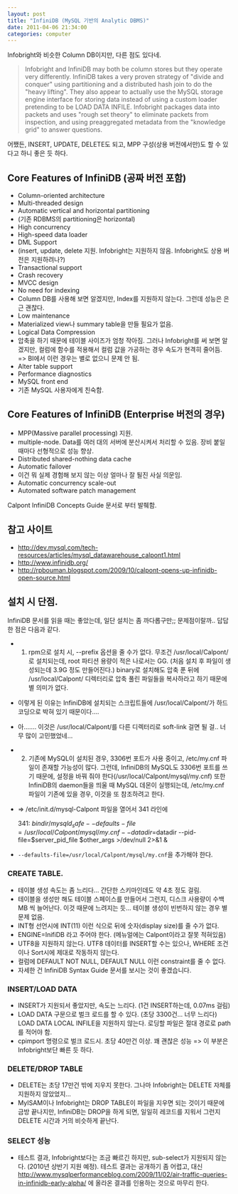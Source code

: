 ```yaml
---
layout: post
title: "InfiniDB (MySQL 기반의 Analytic DBMS)"
date: 2011-04-06 21:34:00
categories: computer
---
```

Infobright와 비슷한 Column DB이지만, 다른 점도 있다네.

> Infobright and InfiniDB may both be column stores but they operate very differently. 
> InfiniDB takes a very proven strategy of "divide and conquer" using partitioning and a distributed hash join to do the "heavy lifting". They also appear to actually use the MySQL storage engine interface for storing data instead of using a custom loader pretending to be LOAD DATA INFILE. 
> Infobright packages data into packets and uses "rough set theory" to eliminate packets from inspection, and using preaggregated metadata from the "knowledge grid" to answer questions.

어쨌든, INSERT, UPDATE, DELETE도 되고, MPP 구성(상용 버전에서만)도 할 수 있다고 하니 좋은 듯 하다.

## Core Features of InfiniDB (공짜 버전 포함)

- Column-oriented architecture
- Multi-threaded design
- Automatic vertical and horizontal partitioning
 - (기존 RDBMS의 partitioning은 horizontal)
- High concurrency
- High-speed data loader
- DML Support
 - (insert, update, delete 지원. Infobright는 지원하지 않음. Infobright도 상용 버전은 지원하려나?)
- Transactional support
- Crash recovery
- MVCC design
- No need for indexing
 - Column DB를 사용해 보면 알겠지만, Index를 지원하지 않는다. 그런데 성능은 은근 괜찮다.
- Low maintenance
 - Materialized view나 summary table을 만들 필요가 없음.
- Logical Data Compression
 - 압축을 하기 때문에 테이블 사이즈가 엄청 작아짐. 그러나 Infobright를 써 보면 알겠지만, 컬럼에 함수를 적용해서 컬럼 값을 가공하는 경우 속도가 현격히 줄어듬. => BI에서 이런 경우는 별로 없으니 문제 안 됨.
- Alter table support
- Performance diagnostics
- MySQL front end
 - 기존 MySQL 사용자에게 친숙함.

## Core Features of InfiniDB (Enterprise 버전의 경우)

- MPP(Massive parallel processing) 지원.
- multiple-node. Data를 여러 대의 서버에 분산시켜서 처리할 수 있음. 장비 붙일 때마다 선형적으로 성능 향상.
- Distributed shared-nothing data cache
- Automatic failover
 - 이건 뭐 실제 경험해 보지 않는 이상 얼마나 잘 될진 사실 의문임.
- Automatic concurrency scale-out
- Automated software patch management

Calpont InfiniDB Concepts Guide 문서로 부터 발췌함.


## 참고 사이트

- http://dev.mysql.com/tech-resources/articles/mysql_datawarehouse_calpont1.html
- http://www.infinidb.org/
- http://rpbouman.blogspot.com/2009/10/calpont-opens-up-infinidb-open-source.html

## 설치 시 단점.

InfiniDB 문서를 읽을 때는 좋았는데, 일단 설치는 좀 까다롭구만;; 문제점이랄까.. 답답한 점은 다음과 같다.

- 1) rpm으로 설치 시, --prefix 옵션을 줄 수가 없다. 무조건 /usr/local/Calpont/로 설치되는데, root 파티션 용량이 적은 나로서는 GG. (처음 설치 후 파일이 생성되는데 3.9G 정도 만들어진다.) binary로 설치해도 압축 푼 뒤에 /usr/local/Calpont/ 디렉터리로 압축 풀린 파일들을 복사하라고 하기 때문에 별 의미가 없다.
 - 이렇게 된 이유는 InfiniDB에 설치되는 스크립트들에 /usr/local/Calpont/가 하드코딩으로 박혀 있기 때문이다....
 - 아....... 이것은 /usr/local/Calpont/를 다른 디렉터리로 soft-link 걸면 될 걸.. 너무 많이 고민했었네...

- 2) 기존에 MySQL이 설치된 경우, 3306번 포트가 사용 중이고,  /etc/my.cnf 파일이 존재할 가능성이 많다. 그런데, InfiniDB의 MySQL도 3306번 포트를 쓰기 때문에, 설정을 바꿔 줘야 한다(/usr/local/Calpont/mysql/my.cnf) 또한 InfiniDB의 daemon들을 띄울 때 MySQL 데몬이 실행되는데, /etc/my.cnf 파일이 기존에 있을 경우, 이것을 또 참조하려고 한다. 
 - => /etc/init.d/mysql-Calpont 파일을 열어서 341 라인에

    341: $bindir/mysqld_safe --defaults-file=/usr/local/Calpont/mysql/my.cnf --datadir=$datadir --pid-file=$server_pid_file $other_args >/dev/null 2>&1 &

 - `--defaults-file=/usr/local/Calpont/mysql/my.cnf`을 추가해야 한다.

### CREATE TABLE.

- 테이블 생성 속도는 좀 느리다... 간단한 스키마인데도 약 4초 정도 걸림.
- 테이블을 생성만 해도 테이블 스페이스를 만들어서 그런지, 디스크 사용량이 수백MB 씩 늘어난다. 이것 때문에 느려지는 듯... 테이블 생성이 빈번하지 않는 경우 별 문제 없음.
- INT형 선언시에 INT(11) 이런 식으로 뒤에 숫자(display size)를 줄 수가 없다.
- ENGINE=InifiDB 라고 주어야 한다. (메뉴얼에는 Calpont이라고 잘못 적혀있음)
- UTF8을 지원하지 않는다. UTF8 데이터를 INSERT할 수는 있으나, WHERE 조건이나 Sort시에 제대로 작동하지 않는다.
- 컬럼에 DEFAULT NOT NULL, DEFAULT NULL 이런 constraint를 줄 수 없다.
- 자세한 건 InfiniDB Syntax Guide 문서를 보시는 것이 좋겠습니다.

### INSERT/LOAD DATA

- INSERT가 지원되서 좋았지만, 속도는 느리다. (1건 INSERT하는데, 0.07ms 걸림)
- LOAD DATA 구문으로 벌크 로드를 할 수 있다. (초당 3300건... 너무 느리다)
LOAD DATA LOCAL INFILE을 지원하지 않는다. 로딩할 파일은 절대 경로로 path를 적어야 함.
- cpimport 명령으로 벌크 로드시. 초당 40만건 이상. 꽤 괜찮은 성능 => 이 부분은 Infobright보단 빠른 듯 하다.

### DELETE/DROP TABLE

- DELETE는 초당 17만건 밖에 지우지 못한다. 그나마 Infobright는 DELETE 자체를 지원하지 않았었지...
- MyISAM이나 Infobright는 DROP TABLE이 파일을 지우면 되는 것이기 때문에 금방 끝나지만, InfiniDB는 DROP을 하게 되면, 일일히 레코드를 지워서 그런지 DELETE 시간과 거의 비슷하게 끝난다.

### SELECT 성능

- 테스트 결과, Infobright보다는 조금 빠르긴 하지만, sub-select가 지원되지 않는다. (2010년 상반기 지원 예정). 테스트 결과는 공개하기 좀 어렵고, 대신 http://www.mysqlperformanceblog.com/2009/11/02/air-traffic-queries-in-infinidb-early-alpha/ 에 올라온 결과를 인용하는 것으로 마무리 한다.
